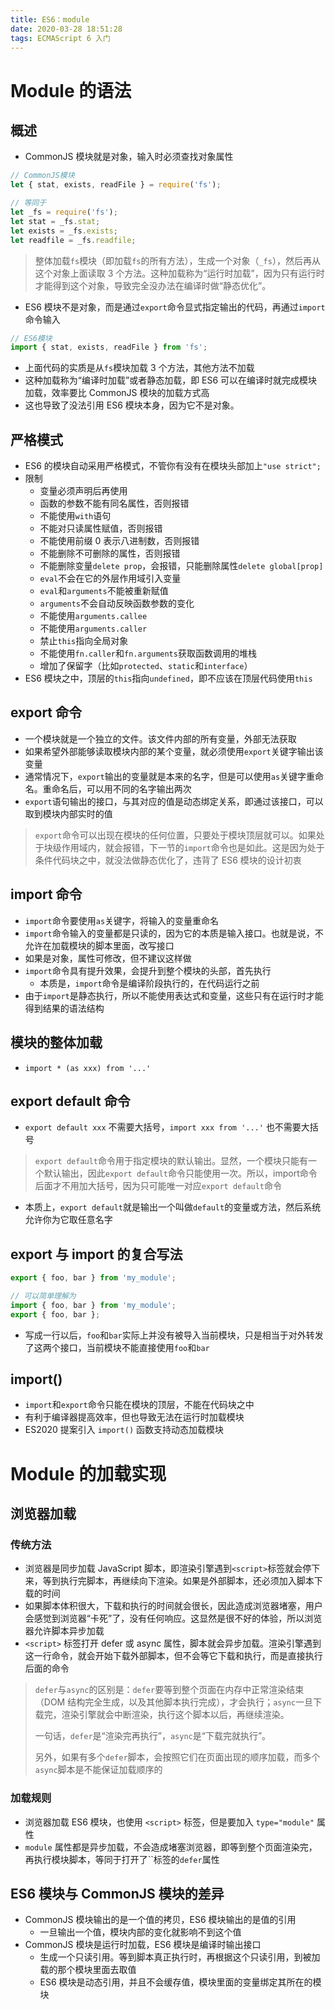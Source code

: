```yaml
---
title: ES6：module
date: 2020-03-28 18:51:28
tags: ECMAScript 6 入门
---
```


# Module 的语法

## 概述

* CommonJS 模块就是对象，输入时必须查找对象属性

```js
// CommonJS模块
let { stat, exists, readFile } = require('fs');

// 等同于
let _fs = require('fs');
let stat = _fs.stat;
let exists = _fs.exists;
let readfile = _fs.readfile;
```

> 整体加载`fs`模块（即加载`fs`的所有方法），生成一个对象（`_fs`），然后再从这个对象上面读取 3 个方法。这种加载称为“运行时加载”，因为只有运行时才能得到这个对象，导致完全没办法在编译时做“静态优化”。

* ES6 模块不是对象，而是通过`export`命令显式指定输出的代码，再通过`import`命令输入

```js
// ES6模块
import { stat, exists, readFile } from 'fs';
```

* 上面代码的实质是从`fs`模块加载 3 个方法，其他方法不加载
* 这种加载称为“编译时加载”或者静态加载，即 ES6 可以在编译时就完成模块加载，效率要比 CommonJS 模块的加载方式高
* 这也导致了没法引用 ES6 模块本身，因为它不是对象。

## 严格模式

* ES6 的模块自动采用严格模式，不管你有没有在模块头部加上`"use strict";`
* 限制
	* 变量必须声明后再使用
	* 函数的参数不能有同名属性，否则报错
	* 不能使用`with`语句
	* 不能对只读属性赋值，否则报错
	* 不能使用前缀 0 表示八进制数，否则报错
	* 不能删除不可删除的属性，否则报错
	* 不能删除变量`delete prop`，会报错，只能删除属性`delete global[prop]`
	* `eval`不会在它的外层作用域引入变量
	* `eval`和`arguments`不能被重新赋值
	* `arguments`不会自动反映函数参数的变化
	* 不能使用`arguments.callee`
	* 不能使用`arguments.caller`
	* 禁止`this`指向全局对象
	* 不能使用`fn.caller`和`fn.arguments`获取函数调用的堆栈
	* 增加了保留字（比如`protected`、`static`和`interface`）
* ES6 模块之中，顶层的`this`指向`undefined`，即不应该在顶层代码使用`this`

## export 命令

* 一个模块就是一个独立的文件。该文件内部的所有变量，外部无法获取
* 如果希望外部能够读取模块内部的某个变量，就必须使用`export`关键字输出该变量
* 通常情况下，`export`输出的变量就是本来的名字，但是可以使用`as`关键字重命名。重命名后，可以用不同的名字输出两次
* `export`语句输出的接口，与其对应的值是动态绑定关系，即通过该接口，可以取到模块内部实时的值

> `export`命令可以出现在模块的任何位置，只要处于模块顶层就可以。如果处于块级作用域内，就会报错，下一节的`import`命令也是如此。这是因为处于条件代码块之中，就没法做静态优化了，违背了 ES6 模块的设计初衷

## import 命令

* `import`命令要使用`as`关键字，将输入的变量重命名
* `import`命令输入的变量都是只读的，因为它的本质是输入接口。也就是说，不允许在加载模块的脚本里面，改写接口
* 如果是对象，属性可修改，但不建议这样做
* `import`命令具有提升效果，会提升到整个模块的头部，首先执行
	* 本质是，`import`命令是编译阶段执行的，在代码运行之前
* 由于`import`是静态执行，所以不能使用表达式和变量，这些只有在运行时才能得到结果的语法结构

## 模块的整体加载

* `import * (as xxx) from '...'`

## export default 命令

* `export default xxx` 不需要大括号，`import xxx from '...'` 也不需要大括号

> `export default`命令用于指定模块的默认输出。显然，一个模块只能有一个默认输出，因此`export default`命令只能使用一次。所以，import命令后面才不用加大括号，因为只可能唯一对应`export default`命令

* 本质上，`export default`就是输出一个叫做`default`的变量或方法，然后系统允许你为它取任意名字

## export 与 import 的复合写法

```js
export { foo, bar } from 'my_module';

// 可以简单理解为
import { foo, bar } from 'my_module';
export { foo, bar };
```

* 写成一行以后，`foo`和`bar`实际上并没有被导入当前模块，只是相当于对外转发了这两个接口，当前模块不能直接使用`foo`和`bar`

## import()

* `import`和`export`命令只能在模块的顶层，不能在代码块之中
* 有利于编译器提高效率，但也导致无法在运行时加载模块
* ES2020 提案引入 `import()` 函数支持动态加载模块



# Module 的加载实现

## 浏览器加载

### 传统方法

* 浏览器是同步加载 JavaScript 脚本，即渲染引擎遇到`<script>`标签就会停下来，等到执行完脚本，再继续向下渲染。如果是外部脚本，还必须加入脚本下载的时间
* 如果脚本体积很大，下载和执行的时间就会很长，因此造成浏览器堵塞，用户会感觉到浏览器“卡死”了，没有任何响应。这显然是很不好的体验，所以浏览器允许脚本异步加载
* `<script>` 标签打开 defer 或 async 属性，脚本就会异步加载。渲染引擎遇到这一行命令，就会开始下载外部脚本，但不会等它下载和执行，而是直接执行后面的命令

> `defer`与`async`的区别是：`defer`要等到整个页面在内存中正常渲染结束（DOM 结构完全生成，以及其他脚本执行完成），才会执行；`async`一旦下载完，渲染引擎就会中断渲染，执行这个脚本以后，再继续渲染。
>
> 一句话，`defer`是“渲染完再执行”，`async`是“下载完就执行”。
>
> 另外，如果有多个`defer`脚本，会按照它们在页面出现的顺序加载，而多个`async`脚本是不能保证加载顺序的

### 加载规则

* 浏览器加载 ES6 模块，也使用 `<script>` 标签，但是要加入 `type="module"` 属性
* `module` 属性都是异步加载，不会造成堵塞浏览器，即等到整个页面渲染完，再执行模块脚本，等同于打开了``标签的`defer`属性

## ES6 模块与 CommonJS 模块的差异

* CommonJS 模块输出的是一个值的拷贝，ES6 模块输出的是值的引用
	* 一旦输出一个值，模块内部的变化就影响不到这个值
* CommonJS 模块是运行时加载，ES6 模块是编译时输出接口
	* 生成一个只读引用。等到脚本真正执行时，再根据这个只读引用，到被加载的那个模块里面去取值
	* ES6 模块是动态引用，并且不会缓存值，模块里面的变量绑定其所在的模块